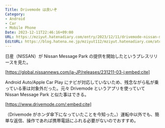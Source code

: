 ```yaml
---
Title: Drivemode は良いぞ
Category:
- Android
- Car
- Mobile Phone
Date: 2023-12-11T22:46:16+09:00
URL: https://mziyut.hatenadiary.com/entry/2023/12/11/drivemode-nissan-message-park/
EditURL: https://blog.hatena.ne.jp/mziyut112/mziyut.hatenadiary.com/atom/entry/6801883189080501856
---
```


日産（NISSAN）が Nissan Message Park の提供を開始したというプレスリリースを見た。

[https://global.nissannews.com/ja-JP/releases/231211-03-j:embed:cite]

Android Auto/Apple Car Play にナビが対応していないため、残念ながら私が乗っている車は対象外だった。元々 Drivemode というアプリを使っていて Nissan Message Park と似た事はできる。

[https://www.drivemode.com/:embed:cite]

（Drivemode がホンダ傘下になっていたことを今知った。）運転中以外でも、簡単な返信、操作であれば携帯電話にふれる必要がないのでおすすめ。
